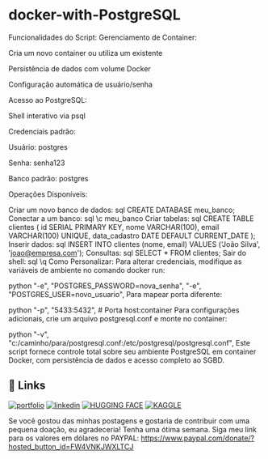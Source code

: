 # docker-with-PostgreSQL


Funcionalidades do Script:
Gerenciamento de Container:

Cria um novo container ou utiliza um existente

Persistência de dados com volume Docker

Configuração automática de usuário/senha

Acesso ao PostgreSQL:

Shell interativo via psql

Credenciais padrão:

Usuário: postgres

Senha: senha123

Banco padrão: postgres

Operações Disponíveis:

Criar um novo banco de dados:
sql
CREATE DATABASE meu_banco;
Conectar a um banco:
sql
\c meu_banco
Criar tabelas:
sql
CREATE TABLE clientes (
    id SERIAL PRIMARY KEY,
    nome VARCHAR(100),
    email VARCHAR(100) UNIQUE,
    data_cadastro DATE DEFAULT CURRENT_DATE
);
Inserir dados:
sql
INSERT INTO clientes (nome, email) 
VALUES ('João Silva', 'joao@empresa.com');
Consultas:
sql
SELECT * FROM clientes;
Sair do shell:
sql
\q
Como Personalizar:
Para alterar credenciais, modifique as variáveis de ambiente no comando docker run:

python
"-e", "POSTGRES_PASSWORD=nova_senha",
"-e", "POSTGRES_USER=novo_usuario",
Para mapear porta diferente:

python
"-p", "5433:5432",  # Porta host:container
Para configurações adicionais, crie um arquivo postgresql.conf e monte no container:

python
"-v", "c:/caminho/para/postgresql.conf:/etc/postgresql/postgresql.conf",
Este script fornece controle total sobre seu ambiente PostgreSQL em container Docker, com persistência de dados e acesso completo ao SGBD.



## 🔗 Links
[![portfolio](https://img.shields.io/badge/my_portfolio-000?style=for-the-badge&logo=ko-fi&logoColor=white)](https://medium.com/@gilnei809/gilnei-azambuja-borges-analista-de-dados-e-administrador-de-banco-de-dados-8774175b0e46)
[![linkedin](https://img.shields.io/badge/linkedin-0A66C2?style=for-the-badge&logo=linkedin&logoColor=white)](https://www.linkedin.com/in/gilnei-azambuja-borges-1a83432b)
[![HUGGING FACE](https://img.shields.io/badge/HuggingFace-e5f21d?style=for-the-badge&logo=HuggingFace&logoColor=yellow)](https://huggingface.co/bluesky2019)
[![KAGGLE](https://img.shields.io/badge/Kaggle-1DA1F2?style=for-the-badge&logo=twitter&logoColor=white)](https://www.kaggle.com/gilneiborges)


Se você gostou das minhas postagens e gostaria de contribuir com uma pequena doação, eu agradeceria! Tenha uma ótima semana. Siga meu link para os valores em dólares no PAYPAL: https://www.paypal.com/donate/?hosted_button_id=FW4VNKJWXLTCJ

